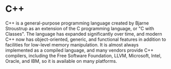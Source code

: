 # C++

C++ is a general-purpose programming language created by Bjarne Stroustrup as an extension of the C programming language, or "C with Classes". The language has expanded significantly over time, and modern C++ now has object-oriented, generic, and functional features in addition to facilities for low-level memory manipulation. It is almost always implemented as a compiled language, and many vendors provide C++ compilers, including the Free Software Foundation, LLVM, Microsoft, Intel, Oracle, and IBM, so it is available on many platforms.

